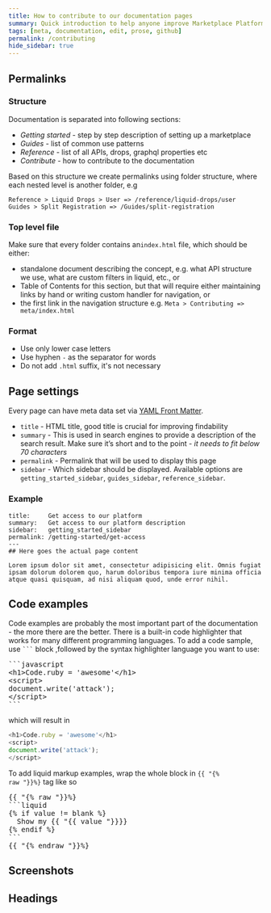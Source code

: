 ```yaml
---
title: How to contribute to our documentation pages
summary: Quick introduction to help anyone improve Marketplace Platform documentation.
tags: [meta, documentation, edit, prose, github]
permalink: /contributing
hide_sidebar: true
---
```


## Permalinks

### Structure
Documentation is separated into following sections:

* *Getting started* - step by step description of setting up a marketplace
* *Guides* - list of common use patterns
* *Reference* - list of all APIs, drops, graphql properties etc
* *Contribute* - how to contribute to the documentation

Based on this structure we create permalinks using folder structure, where each nested level is another folder, e.g

```text
Reference > Liquid Drops > User => /reference/liquid-drops/user
Guides > Split Registration => /Guides/split-registration
```

### Top level file

Make sure that every folder contains an`index.html` file, which should be either:

* standalone document describing the concept, e.g. what API structure we use, what are custom filters in liquid, etc., or
* Table of Contents for this section, but that will require either maintaining links by hand or writing custom handler for navigation, or
* the first link in the navigation structure e.g. `Meta > Contributing => meta/index.html`

### Format

* Use only lower case letters
* Use hyphen `-` as the separator for words
* Do not add `.html` suffix, it's not necessary

## Page settings

Every page can have meta data set via [YAML Front Matter](https://jekyllrb.com/docs/frontmatter/).

* `title` - HTML title, good title is crucial for improving findability
* `summary` - This is used in search engines to provide a description of the search result. Make sure it’s short and to the point - *it needs to fit below 70 characters*
* `permalink` - Permalink that will be used to display this page
* `sidebar` - Which sidebar should be displayed. Available options are `getting_started_sidebar`, `guides_sidebar`, `reference_sidebar`.

### Example
```liquid
title:     Get access to our platform
summary:   Get access to our platform description
sidebar:   getting_started_sidebar
permalink: /getting-started/get-access
---
## Here goes the actual page content

Lorem ipsum dolor sit amet, consectetur adipisicing elit. Omnis fugiat ipsam dolorum dolorem quo, harum doloribus tempora iure minima officia atque quasi quisquam, ad nisi aliquam quod, unde error nihil.
```

## Code examples

Code examples are probably the most important part of the documentation - the more there are the better. There is a built-in code highlighter that works for many different programming languages. To add a code sample, use <code>```</code> block ,followed by the syntax highlighter language you want to use:

<pre class="highlight">
```javascript
&lt;h1&gt;Code.ruby = 'awesome'&lt;/h1&gt;
&lt;script&gt;
document.write('attack');
&lt;/script&gt;
```</pre>

which will result in

```javascript
<h1>Code.ruby = 'awesome'</h1>
<script>
document.write('attack');
</script>
```

To add liquid markup examples, wrap the whole block in <code>{{ "{% raw "}}%}</code> tag like so

<pre class="highlight">
{{ "{% raw "}}%}
```liquid
{% if value != blank %}
  Show my {{ "{{ value "}}}}
{% endif %}
```
{{ "{% endraw "}}%}</pre>

## Screenshots

## Headings



